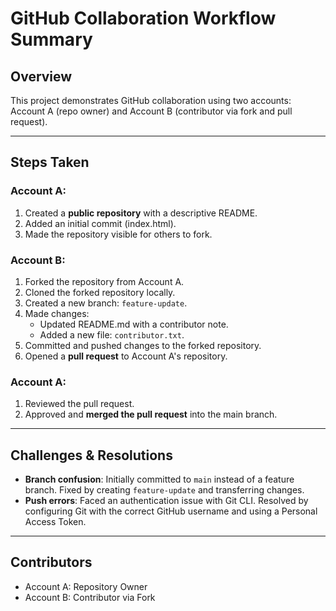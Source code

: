 # GitHub Collaboration Workflow Summary

## Overview
This project demonstrates GitHub collaboration using two accounts: Account A (repo owner) and Account B (contributor via fork and pull request).

---

## Steps Taken

### Account A:
1. Created a **public repository** with a descriptive README.
2. Added an initial commit (index.html).
3. Made the repository visible for others to fork.

### Account B:
1. Forked the repository from Account A.
2. Cloned the forked repository locally.
3. Created a new branch: `feature-update`.
4. Made changes:
   - Updated README.md with a contributor note.
   - Added a new file: `contributor.txt`.
5. Committed and pushed changes to the forked repository.
6. Opened a **pull request** to Account A's repository.

### Account A:
1. Reviewed the pull request.
2. Approved and **merged the pull request** into the main branch.

---

## Challenges & Resolutions

- **Branch confusion**: Initially committed to `main` instead of a feature branch. Fixed by creating `feature-update` and transferring changes.
- **Push errors**: Faced an authentication issue with Git CLI. Resolved by configuring Git with the correct GitHub username and using a Personal Access Token.

---

## Contributors
- Account A: Repository Owner
- Account B: Contributor via Fork

